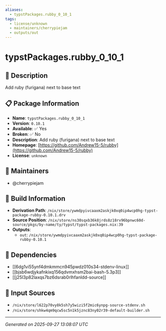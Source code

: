 ```yaml
---
aliases:
  - typstPackages.rubby_0_10_1
tags:
  - license/unknown
  - maintainers/cherrypiejam
  - outputs/out
---
```


# typstPackages.rubby_0_10_1

## 📝 Description

Add ruby (furigana) next to base text

## 📋 Package Information

- **Name**: `typstPackages.rubby_0_10_1`
- **Version**: `0.10.1`
- **Available**: ✅ Yes
- **Broken**: ✅ No
- **Description**: Add ruby (furigana) next to base text
- **Homepage**: [https://github.com/Andrew15-5/rubby](https://github.com/Andrew15-5/rubby)
- **License**: `unknown`
## 👥 Maintainers

- @cherrypiejam


## 🔧 Build Information

- **Derivation Path**: `/nix/store/ywmdpyivcaaxm2askjk0xq0ip4wcp0hg-typst-package-rubby-0.10.1.drv`
- **Source Position**: `/nix/store/ns30sqxb36k8jrds8z18rv96bpnwc60d-source/pkgs/by-name/ty/typst/typst-packages.nix:39`
- **Outputs**:
  - `out`:  `/nix/store/ywmdpyivcaaxm2askjk0xq0ip4wcp0hg-typst-package-rubby-0.10.1`

## 🔗 Dependencies

- [[6dg1vi55ynf4dmkmmcn945pwdz010s34-stdenv-linux]]
- [[bjsb6wdjykafnkixq156qdvmxhsm2bai-bash-5.3p3]]
- [[j25l3p82laxqs7bz6dsrab0rlhfanldd-source]]

## 📁 Input Sources

- `/nix/store/l622p70vy8k5sh7y5wizi5f2mic6ynpg-source-stdenv.sh`
- `/nix/store/shkw4qm9qcw5sc5n1k5jznc83ny02r39-default-builder.sh`

---
*Generated on 2025-09-27 13:08:07 UTC*
